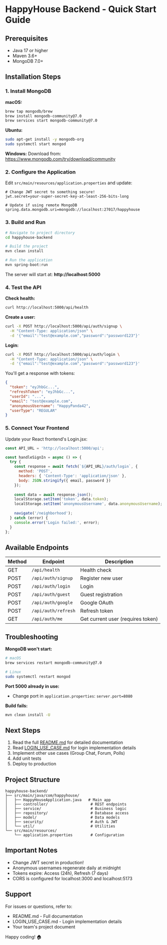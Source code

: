 # HappyHouse Backend - Quick Start Guide

## Prerequisites
- Java 17 or higher
- Maven 3.6+
- MongoDB 7.0+

## Installation Steps

### 1. Install MongoDB

**macOS:**
```bash
brew tap mongodb/brew
brew install mongodb-community@7.0
brew services start mongodb-community@7.0
```

**Ubuntu:**
```bash
sudo apt-get install -y mongodb-org
sudo systemctl start mongod
```

**Windows:**
Download from: https://www.mongodb.com/try/download/community

### 2. Configure the Application

Edit `src/main/resources/application.properties` and update:

```properties
# Change JWT secret to something secure!
jwt.secret=your-super-secret-key-at-least-256-bits-long

# Update if using remote MongoDB
spring.data.mongodb.uri=mongodb://localhost:27017/happyhouse
```

### 3. Build and Run

```bash
# Navigate to project directory
cd happyhouse-backend

# Build the project
mvn clean install

# Run the application
mvn spring-boot:run
```

The server will start at: **http://localhost:5000**

### 4. Test the API

**Check health:**
```bash
curl http://localhost:5000/api/health
```

**Create a user:**
```bash
curl -X POST http://localhost:5000/api/auth/signup \
  -H "Content-Type: application/json" \
  -d '{"email":"test@example.com","password":"password123"}'
```

**Login:**
```bash
curl -X POST http://localhost:5000/api/auth/login \
  -H "Content-Type: application/json" \
  -d '{"email":"test@example.com","password":"password123"}'
```

You'll get a response with tokens:
```json
{
  "token": "eyJhbGc...",
  "refreshToken": "eyJhbGc...",
  "userId": "...",
  "email": "test@example.com",
  "anonymousUsername": "HappyPanda42",
  "userType": "REGULAR"
}
```

### 5. Connect Your Frontend

Update your React frontend's Login.jsx:

```javascript
const API_URL = 'http://localhost:5000/api';

const handleSignIn = async () => {
  try {
    const response = await fetch(`${API_URL}/auth/login`, {
      method: 'POST',
      headers: { 'Content-Type': 'application/json' },
      body: JSON.stringify({ email, password })
    });
    
    const data = await response.json();
    localStorage.setItem('token', data.token);
    localStorage.setItem('anonymousUsername', data.anonymousUsername);
    
    navigate('/neighborhood');
  } catch (error) {
    console.error('Login failed:', error);
  }
};
```

## Available Endpoints

| Method | Endpoint | Description |
|--------|----------|-------------|
| GET | `/api/health` | Health check |
| POST | `/api/auth/signup` | Register new user |
| POST | `/api/auth/login` | Login |
| POST | `/api/auth/guest` | Guest registration |
| POST | `/api/auth/google` | Google OAuth |
| POST | `/api/auth/refresh` | Refresh token |
| GET | `/api/auth/me` | Get current user (requires token) |

## Troubleshooting

**MongoDB won't start:**
```bash
# macOS
brew services restart mongodb-community@7.0

# Linux
sudo systemctl restart mongod
```

**Port 5000 already in use:**
- Change port in `application.properties`: `server.port=8080`

**Build fails:**
```bash
mvn clean install -U
```

## Next Steps

1. Read the full [README.md](README.md) for detailed documentation
2. Read [LOGIN_USE_CASE.md](LOGIN_USE_CASE.md) for login implementation details
3. Implement other use cases (Group Chat, Forum, Polls)
4. Add unit tests
5. Deploy to production

## Project Structure

```
happyhouse-backend/
├── src/main/java/com/happyhouse/
│   ├── HappyHouseApplication.java   # Main app
│   ├── controller/                   # REST endpoints
│   ├── service/                      # Business logic
│   ├── repository/                   # Database access
│   ├── model/                        # Data models
│   ├── security/                     # Auth & JWT
│   └── util/                         # Utilities
└── src/main/resources/
    └── application.properties        # Configuration
```

## Important Notes

- Change JWT secret in production!
- Anonymous usernames regenerate daily at midnight
- Tokens expire: Access (24h), Refresh (7 days)
- CORS is configured for localhost:3000 and localhost:5173

## Support

For issues or questions, refer to:
- README.md - Full documentation
- LOGIN_USE_CASE.md - Login implementation details
- Your team's project document

Happy coding! 🏠
